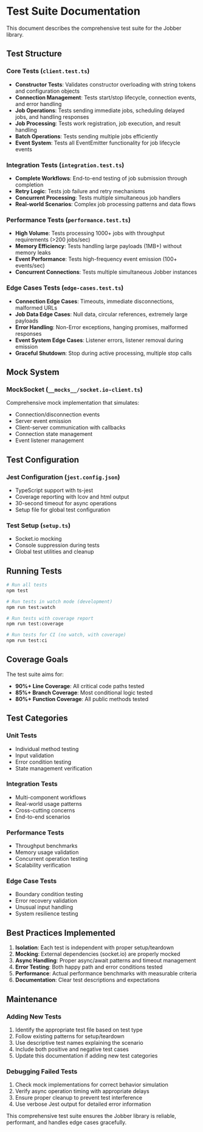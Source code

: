 # Test Suite Documentation

This document describes the comprehensive test suite for the Jobber library.

## Test Structure

### Core Tests (`client.test.ts`)

- **Constructor Tests**: Validates constructor overloading with string tokens and configuration objects
- **Connection Management**: Tests start/stop lifecycle, connection events, and error handling
- **Job Operations**: Tests sending immediate jobs, scheduling delayed jobs, and handling responses
- **Job Processing**: Tests work registration, job execution, and result handling
- **Batch Operations**: Tests sending multiple jobs efficiently
- **Event System**: Tests all EventEmitter functionality for job lifecycle events

### Integration Tests (`integration.test.ts`)

- **Complete Workflows**: End-to-end testing of job submission through completion
- **Retry Logic**: Tests job failure and retry mechanisms
- **Concurrent Processing**: Tests multiple simultaneous job handlers
- **Real-world Scenarios**: Complex job processing patterns and data flows

### Performance Tests (`performance.test.ts`)

- **High Volume**: Tests processing 1000+ jobs with throughput requirements (>200 jobs/sec)
- **Memory Efficiency**: Tests handling large payloads (1MB+) without memory leaks
- **Event Performance**: Tests high-frequency event emission (100+ events/sec)
- **Concurrent Connections**: Tests multiple simultaneous Jobber instances

### Edge Cases Tests (`edge-cases.test.ts`)

- **Connection Edge Cases**: Timeouts, immediate disconnections, malformed URLs
- **Job Data Edge Cases**: Null data, circular references, extremely large payloads
- **Error Handling**: Non-Error exceptions, hanging promises, malformed responses
- **Event System Edge Cases**: Listener errors, listener removal during emission
- **Graceful Shutdown**: Stop during active processing, multiple stop calls

## Mock System

### MockSocket (`__mocks__/socket.io-client.ts`)

Comprehensive mock implementation that simulates:

- Connection/disconnection events
- Server event emission
- Client-server communication with callbacks
- Connection state management
- Event listener management

## Test Configuration

### Jest Configuration (`jest.config.json`)

- TypeScript support with ts-jest
- Coverage reporting with lcov and html output
- 30-second timeout for async operations
- Setup file for global test configuration

### Test Setup (`setup.ts`)

- Socket.io mocking
- Console suppression during tests
- Global test utilities and cleanup

## Running Tests

```bash
# Run all tests
npm test

# Run tests in watch mode (development)
npm run test:watch

# Run tests with coverage report
npm run test:coverage

# Run tests for CI (no watch, with coverage)
npm run test:ci
```

## Coverage Goals

The test suite aims for:

- **90%+ Line Coverage**: All critical code paths tested
- **85%+ Branch Coverage**: Most conditional logic tested
- **80%+ Function Coverage**: All public methods tested

## Test Categories

### Unit Tests

- Individual method testing
- Input validation
- Error condition testing
- State management verification

### Integration Tests

- Multi-component workflows
- Real-world usage patterns
- Cross-cutting concerns
- End-to-end scenarios

### Performance Tests

- Throughput benchmarks
- Memory usage validation
- Concurrent operation testing
- Scalability verification

### Edge Case Tests

- Boundary condition testing
- Error recovery validation
- Unusual input handling
- System resilience testing

## Best Practices Implemented

1. **Isolation**: Each test is independent with proper setup/teardown
2. **Mocking**: External dependencies (socket.io) are properly mocked
3. **Async Handling**: Proper async/await patterns and timeout management
4. **Error Testing**: Both happy path and error conditions tested
5. **Performance**: Actual performance benchmarks with measurable criteria
6. **Documentation**: Clear test descriptions and expectations

## Maintenance

### Adding New Tests

1. Identify the appropriate test file based on test type
2. Follow existing patterns for setup/teardown
3. Use descriptive test names explaining the scenario
4. Include both positive and negative test cases
5. Update this documentation if adding new test categories

### Debugging Failed Tests

1. Check mock implementations for correct behavior simulation
2. Verify async operation timing with appropriate delays
3. Ensure proper cleanup to prevent test interference
4. Use verbose Jest output for detailed error information

This comprehensive test suite ensures the Jobber library is reliable, performant, and handles edge cases gracefully.
